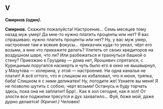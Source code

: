 
## V

**Смирнов *(один)*.**

**Смирнов.** Скажите пожалуйста! Настроение... Семь месяцев тому назад муж умер! Да мне-то нужно платить проценты или нет? Я вас спрашиваю: нужно платить проценты или нет? Ну, у вас муж умер, настроение там и всякие фокусы... приказчик куда-то уехал, чёрт его возьми, а мне что прикажете делать? Улететь от своих кредиторов на воздушном шаре, что ли? Или разбежаться и трахнуться башкой о стену? Приезжаю к Груздеву — дома нет, Ярошевич спрятался, с Курицыным поругался насмерть и чуть было его в окно не вышвырнул, у Мазутова — холерина, у этой — настроение. Ни одна каналья не платит! А всё оттого, что я слишком их избаловал, что я нюня, тряпка, баба! Слишком я с ними деликатен! Ну, погодите же! Узнаете вы меня! Я не позволю шутить с собою, черт возьми! Останусь и буду торчать здесь, пока она не заплатит! Брр!.. Как я зол сегодня, как я зол! От злости все поджилки трясутся и дух захватило... Фуй, боже мой, даже дурно делается! *(Кричит.)* Человек!
